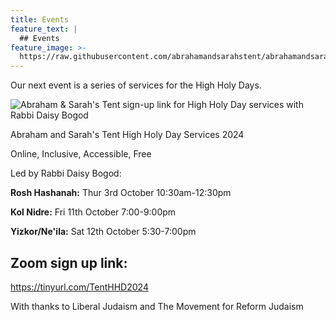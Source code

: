 ```yaml
---
title: Events
feature_text: |
  ## Events
feature_image: >-
  https://raw.githubusercontent.com/abrahamandsarahstent/abrahamandsarahstent.github.io/main/images/tent.png
---
```


Our next event is a series of services for the High Holy Days.

![Abraham & Sarah's Tent sign-up link for High Holy Day services with Rabbi Daisy Bogod]({{site.baseurl}}/images/IMG_6544.png)

Abraham and Sarah's Tent High Holy Day Services 2024

Online, Inclusive, Accessible, Free

Led by Rabbi Daisy Bogod:

**Rosh Hashanah:** Thur 3rd October 10:30am-12:30pm

**Kol Nidre:** Fri 11th October 7:00-9:00pm

**Yizkor/Ne'ila:** Sat 12th October 5:30-7:00pm


## Zoom sign up link:

https://tinyurl.com/TentHHD2024

With thanks to Liberal Judaism and The Movement for Reform Judaism


